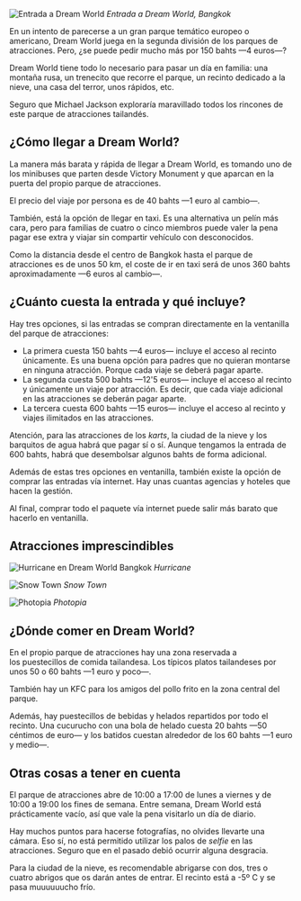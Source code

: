 ![Entrada a Dream World](https://lh3.googleusercontent.com/E8B33n4hHtGMeU6-boGTMGW9D0HqPinz5LUQAAZ8G04WPCSF5y6FSzATesA6Mf2BGrQQ6vmZS538ac49I31ZTjY99lfyUNTV4Z0grE1Tk5O1bdTAO3UqPlVdRthI8J1khsZ-faeQQKDcf_gDXmtzy58nlgzPTZfA4eV1-ggrp7FnrZSyuqDPo1LzEBe3YnjANLNquYFldfSWN3Hzstou5FU_9eI3q9uluFxJnFb8y73PFpjNeWiIJWO3PJX919wdpbdxmIjbzBEQn2O4zliXSjTB5Dw5Se311dv14NIcj4AQSl7IJ48p5mJLiEwlIAgKj0YOvGBg462MqJ80YwO38aq2wg_TIWY9PrKPIsqW9dfGjqxSeEhXfE4MIraTzUNDCJ0UNnTXjVZWY0ZEZwwuU_sGCD09LjgLdSO9eug3_w4SYDECZ2g8_GHxNTC59eMLonysujr0XSXRgzic59dSigelrfgpS3anKbmAZ3OgOndoUnJQfk2L8BLvnJXFITEt700SY5jQsYWo6LwCrPKUSlC4DiLPKIPvkbimdYrsrMVbh9w5d6XGE58lunbSAABcVsQ2M7qYc3husyemvdhpnCewGTwCFl4OPUaIIIjrEV80isS8oyxUN-FRGUlAa2V_GYNX_Btx3ZYERyXpl2u4JpO0EXwynmxGR7o9lNZpSWs=w1440-h810-no)
*Entrada a Dream World, Bangkok*

En un intento de parecerse a un gran parque temático europeo o americano, Dream World juega en la segunda división de los parques de atracciones. Pero, ¿se puede pedir mucho más por 150 bahts —4 euros—?

Dream World tiene todo lo necesario para pasar un día en familia: una montaña rusa, un trenecito que recorre el parque, un recinto dedicado a la nieve, una casa del terror, unos rápidos, etc.

Seguro que Michael Jackson exploraría maravillado todos los rincones de este parque de atracciones tailandés.

## ¿Cómo llegar a Dream World?

La manera más barata y rápida de llegar a Dream World, es tomando uno de los minibuses que parten desde Victory Monument y que aparcan en la puerta del propio parque de atracciones.

El precio del viaje por persona es de 40 bahts —1 euro al cambio—.

También, está la opción de llegar en taxi. Es una alternativa un pelín más cara, pero para familias de cuatro o cinco miembros puede valer la pena pagar ese extra y viajar sin compartir vehículo con desconocidos.

Como la distancia desde el centro de Bangkok hasta el parque de atracciones es de unos 50 km, el coste de ir en taxi será de unos 360 bahts aproximadamente —6 euros al cambio—.

## ¿Cuánto cuesta la entrada y qué incluye?

Hay tres opciones, si las entradas se compran directamente en la ventanilla del parque de atracciones:

- La primera cuesta 150 bahts —4 euros— incluye el acceso al recinto únicamente. Es una buena opción para padres que no quieran montarse en ninguna atracción. Porque cada viaje se deberá pagar aparte.
- La segunda cuesta 500 bahts —12'5 euros— incluye el acceso al recinto y únicamente un viaje por atracción. Es decir, que cada viaje adicional en las atracciones se deberán pagar aparte.
- La tercera cuesta 600 bahts —15 euros— incluye el acceso al recinto y viajes ilimitados en las atracciones.

Atención, para las atracciones de los *karts*, la ciudad de la nieve y los barquitos de agua habrá que pagar sí o sí. Aunque tengamos la entrada de 600 bahts, habrá que desembolsar algunos bahts de forma adicional.

Además de estas tres opciones en ventanilla, también existe la opción de comprar las entradas vía internet. Hay unas cuantas agencias y hoteles que hacen la gestión.

Al final, comprar todo el paquete vía internet puede salir más barato que hacerlo en ventanilla.

## Atracciones imprescindibles

![Hurricane en Dream World Bangkok](https://lh3.googleusercontent.com/79MOdIrUNKveGLjiP301IsSFVmRN2vkarbiJ88rIa7t8t_8Kuqj8bB6ojLNg5UVPA18SiTqrg5qNWaPZzh08PVIh9VlxLatieFDY3cOuybHKww6o8VUxrJIYWzEIteZN3QfDTJ9Pxfcw_8Yoh_knbdkRO_lxxV4sCd61gpL3X5dVEeWRAxKKU9KEpywXVyoBoRUXtriNP_tBNJtzeTqOFaOjW50ksuUwHvFnyEh3ieeXgU0DmaFJYMEpVTvBkH2Plq7X6Q5LGenXinamlT2VaIfzNh-dtFewpaat-2yzB-_MIJqNzPoXIsOKBeGy9rAMr_N4hGJ_dwGtrwIi-OoXl-ebO1HmyPpqvLjVF6GSnvwCkeriPUJlwEMBYit9tmj2f_XUbXcj6oLb8CSnzedKqv_1Hwsw-5-okqtt8JerwBFKwPqYi3lC5qsI9IxF4zQSF2z0I3wwCv-BJ1VNHzeQqhhKK9ILEIKMEMuj1Cef_daco1f1cmNp_8bef9zUkBsPUOM7u8D7Mv6JE6YvdiK81Ar8SaN0EZOXkzntX7mmHM5giHI3znkzWdbs10n95MQyh9KBkf7zprxR6uh0vscEsyfTx-qvrfCyKs3xXfN-OiaRRXo-2woKzmmjMu8i8OAnQkJxeGNcR9VKR6sWJnOSELS0d-l50FZq2jgSUsBgH8Q=w800-no)
*Hurricane*

![Snow Town](https://lh3.googleusercontent.com/GIE63KhRwAGAdsjIpEoQg2mOobziaOosNHLH4O8AheOlT2AilxVfT9ovSsqUtIYe9S5DNBQwNX5sheLttUpKoRc66fwT4gTm8BnwtOthZoBkfea0vAaXh_mtBiBw59e5GFJGg-WEiG5HCEWBzWRY77GBxTdQOH-Wso2HLvQixJWv9ARxNFlOd46rdP_4QXgEqPL08u3rxbp9UkL9idQMfE3QbKa4OfCc-VtgWP_fz4KJO9zmRqI5O1msnokgfOPL3SRB5_azz9-2MRjndtz_JHt83b-d2HtEM0FVjDMExs1ME8woVWwMKS9mkHJ4iQoGSHiA2m2SrHcBx-I7b1am4nSYLm9giNYHCiI50yqp38CF7jBb5SOQh1UQpGGuVOlrbXk80j_cs_ByVbfzVpFA8ouVt7ViUXcQKKMebGACQ7BZBJkMiKiL7CxGVEMYJTLLZXHmgKNtZMhclRfEMDBQ09clHrvc--QS0qTgzv8dTZ2qGm8o05LAlPuE5IflY-elB8Fm1TYmuDe0HedoBDIU0QbzIGYCCt10VkCJfx6i4duAzRvpvf4IlcB_Cnw9bYxSTSH0qWuH8K7nIhe3GXTcSsd-0cABj8vE8Y7PWb36WOb-KuR0uduaFRbUDITe7IDdsRFa0urac-pb3VRZFnGu7yl4ikeHbvBGQIzpd5aXk8w=w800-no)
*Snow Town*

![Photopia](https://lh3.googleusercontent.com/xUihRJwpsEtisMVgKjJYPBrqSSGwiqI6LgzBwm0ay5HrAf9YM1ju5O0xoKgwR6-Z0zcKzWxdud08h-vdxIB7ST9pj0-LoYxIcRCGDOuTe1wzEwjRZpPZMtDcZwYEf0Uiq64g1ubvOiKTiLFMrLpHbc-4KiLWchB4m8Cj9zSMQqlPS7_ciK0DdgU5OCnv_IImwaaOnGmoh25dAMqgRF_wrz6iIKaWu-UiIw7Pc9hEdLFFr4anfUq78yKGkJBrR4imrElP78u7thQem0C0AbOhQSPeeWemAqFvRVnBS72HWcq0eKAe7ljSqYqjl_H79CWWg1wnoaB5KU7a9cQAFOvX_h7PMr3vEl-qQyN2W-4w_eYh5YXIjkz2CjkMzszqCdlQGPVDp_pQF_SZuVxiletIOGdPtVtL-INRpTzXMRYrWcWUlDRE4KsaoFIon4wAst4qD1kPCw9WAPZLcOQALJabqaaMEQ9jFvW0VfNDYaao_wL_AXaCHWitMAv_ZJNU6_BeOoFizPWLuq72wP428BL49Y5K4vkDrya8TMihGIfAImGi7_Va4O2BuhPv3h3lcsQMbUJbsofEMlXl48zPfWOFMC9wCKKlLkzkBJJlaCsd7MmGgQjbfgKBGHLRF_PAox89FoLw_H3dWggkCWA4ceCKdmrrCzJYQN7CH1Rmjl0EZFM=w800-no)
*Photopia*

## ¿Dónde comer en Dream World?

En el propio parque de atracciones hay una zona reservada a los puestecillos de comida tailandesa. Los típicos platos tailandeses por unos 50 o 60 bahts —1 euro y poco—.

También hay un KFC para los amigos del pollo frito en la zona central del parque.

Además, hay puestecillos de bebidas y helados repartidos por todo el recinto. Una cucurucho con una bola de helado cuesta 20 bahts —50 céntimos de euro— y los batidos cuestan alrededor de los 60 bahts —1 euro y medio—.

## Otras cosas a tener en cuenta

El parque de atracciones abre de 10:00 a 17:00 de lunes a viernes y de 10:00 a 19:00 los fines de semana. Entre semana, Dream World está prácticamente vacío, así que vale la pena visitarlo un día de diario.

Hay muchos puntos para hacerse fotografías, no olvides llevarte una cámara. Eso sí, no está permitido utilizar los palos de *selfie* en las atracciones. Seguro que en el pasado debió ocurrir alguna desgracia.

Para la ciudad de la nieve, es recomendable abrigarse con dos, tres o cuatro abrigos que os darán antes de entrar. El recinto está a -5º C y se pasa muuuuuucho frío.